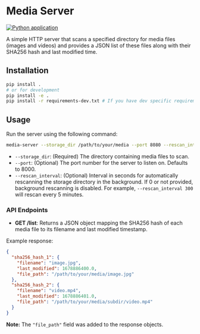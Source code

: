 # Media Server

[![Python application](https://github.com/rax85/photobackup/actions/workflows/python-app.yml/badge.svg)](https://github.com/rax85/photobackup/actions/workflows/python-app.yml)

A simple HTTP server that scans a specified directory for media files (images and videos)
and provides a JSON list of these files along with their SHA256 hash and last modified time.

## Installation

```bash
pip install .
# or for development
pip install -e .
pip install -r requirements-dev.txt # If you have dev specific requirements
```

## Usage

Run the server using the following command:

```bash
media-server --storage_dir /path/to/your/media --port 8080 --rescan_interval 300
```

-   `--storage_dir`: (Required) The directory containing media files to scan.
-   `--port`: (Optional) The port number for the server to listen on. Defaults to 8000.
-   `--rescan_interval`: (Optional) Interval in seconds for automatically rescanning the storage directory in the background. If 0 or not provided, background rescanning is disabled. For example, `--rescan_interval 300` will rescan every 5 minutes.

### API Endpoints

-   **GET /list**: Returns a JSON object mapping the SHA256 hash of each media file
    to its filename and last modified timestamp.

Example response:
```json
{
  "sha256_hash_1": {
    "filename": "image.jpg",
    "last_modified": 1678886400.0,
    "file_path": "/path/to/your/media/image.jpg"
  },
  "sha256_hash_2": {
    "filename": "video.mp4",
    "last_modified": 1678886401.0,
    "file_path": "/path/to/your/media/subdir/video.mp4"
  }
}
```
**Note:** The `"file_path"` field was added to the response objects.
